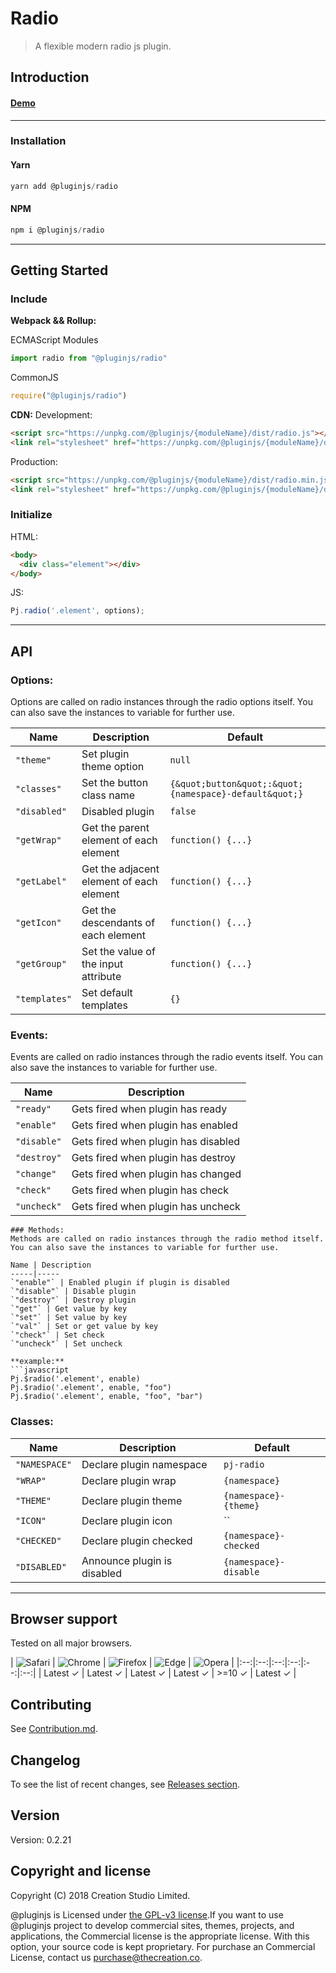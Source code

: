 # Radio
> A flexible modern radio js plugin.
## Introduction

#### [Demo]()
---
### Installation

#### Yarn
```javascript
yarn add @pluginjs/radio
```
#### NPM
```javascript
npm i @pluginjs/radio
```
---

## Getting Started
### Include
**Webpack && Rollup:**

ECMAScript Modules
```javascript
import radio from "@pluginjs/radio"
```

CommonJS
```javascript
require("@pluginjs/radio")
```

**CDN:**
Development:
```html
<script src="https://unpkg.com/@pluginjs/{moduleName}/dist/radio.js"></script>
<link rel="stylesheet" href="https://unpkg.com/@pluginjs/{moduleName}/dist/radio.css">
```
Production:
```html
<script src="https://unpkg.com/@pluginjs/{moduleName}/dist/radio.min.js"></script>
<link rel="stylesheet" href="https://unpkg.com/@pluginjs/{moduleName}/dist/radio.min.css">
```

### Initialize
HTML:
```html
<body>
  <div class="element"></div>
</body>
```
JS:
```javascript
Pj.radio('.element', options);
```
---
## API

### Options:
Options are called on radio instances through the radio options itself.
You can also save the instances to variable for further use.

Name | Description | Default
-----|--------------|-----
`"theme"` | Set plugin theme option | `null`
`"classes"` | Set the button class name  | `{&quot;button&quot;:&quot;{namespace}-default&quot;}`
`"disabled"` | Disabled plugin | `false`
`"getWrap"` | Get the parent element of each element | `function() {...}`
`"getLabel"` | Get the adjacent element of each element | `function() {...}`
`"getIcon"` | Get the descendants of each element | `function() {...}`
`"getGroup"` | Set the value of the input attribute | `function() {...}`
`"templates"` | Set default templates | `{}`

### Events:
Events are called on radio instances through the radio events itself.
You can also save the instances to variable for further use.

Name | Description
-----|-----
`"ready"` | Gets fired when plugin has ready
`"enable"` | Gets fired when plugin has enabled
`"disable"` | Gets fired when plugin has disabled
`"destroy"` | Gets fired when plugin has destroy
`"change"` | Gets fired when plugin has changed
`"check"` | Gets fired when plugin has check
`"uncheck"` | Gets fired when plugin has uncheck

```
### Methods:
Methods are called on radio instances through the radio method itself.
You can also save the instances to variable for further use.

Name | Description
-----|-----
`"enable"` | Enabled plugin if plugin is disabled
`"disable"` | Disable plugin
`"destroy"` | Destroy plugin
`"get"` | Get value by key
`"set"` | Set value by key
`"val"` | Set or get value by key
`"check"` | Set check
`"uncheck"` | Set uncheck

**example:**
```javascript
Pj.$radio('.element', enable)
Pj.$radio('.element', enable, "foo")
Pj.$radio('.element', enable, "foo", "bar")
```

### Classes:
Name | Description | Default
-----|------|------
`"NAMESPACE"` | Declare plugin namespace | `pj-radio`
`"WRAP"` | Declare plugin wrap | `{namespace}`
`"THEME"` | Declare plugin theme | `{namespace}-{theme}`
`"ICON"` | Declare plugin icon | ``
`"CHECKED"` | Declare plugin checked | `{namespace}-checked`
`"DISABLED"` | Announce plugin is disabled | `{namespace}-disable`



---

## Browser support

Tested on all major browsers.

| <img src="https://raw.githubusercontent.com/alrra/browser-logos/master/src/safari/safari_32x32.png" alt="Safari"> | <img src="https://raw.githubusercontent.com/alrra/browser-logos/master/src/chrome/chrome_32x32.png" alt="Chrome"> | <img src="https://raw.githubusercontent.com/alrra/browser-logos/master/src/firefox/firefox_32x32.png" alt="Firefox"> | <img src="https://raw.githubusercontent.com/alrra/browser-logos/master/src/edge/edge_32x32.png" alt="Edge"> | <img src="https://raw.githubusercontent.com/alrra/browser-logos/master/src/opera/opera_32x32.png" alt="Opera"> |
|:--:|:--:|:--:|:--:|:--:|:--:|
| Latest ✓ | Latest ✓ | Latest ✓ | Latest ✓ | >=10 ✓ | Latest ✓ |

## Contributing
See [Contribution.md](Contribution.md).

## Changelog
To see the list of recent changes, see [Releases section](https://github.com/plugin/plugin.js/releases).

## Version
Version: 0.2.21

## Copyright and license
Copyright (C) 2018 Creation Studio Limited.

@pluginjs is Licensed under [the GPL-v3 license](LICENSE).If you want to use @pluginjs project to develop commercial sites, themes, projects, and applications, the Commercial license is the appropriate license. With this option, your source code is kept proprietary. For purchase an Commercial License, contact us purchase@thecreation.co.
